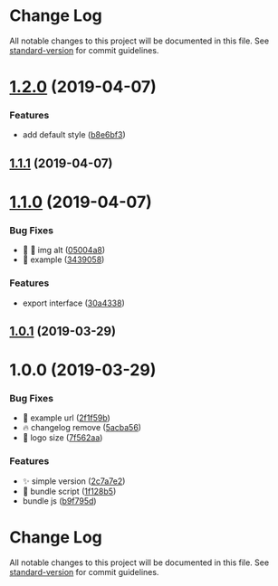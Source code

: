 # Change Log

All notable changes to this project will be documented in this file. See [standard-version](https://github.com/conventional-changelog/standard-version) for commit guidelines.

# [1.2.0](https://github.com/huruji/moedan/compare/v1.1.1...v1.2.0) (2019-04-07)


### Features

* add default style ([b8e6bf3](https://github.com/huruji/moedan/commit/b8e6bf3))



## [1.1.1](https://github.com/huruji/moedan/compare/v1.1.0...v1.1.1) (2019-04-07)



# [1.1.0](https://github.com/huruji/moedan/compare/v1.0.1...v1.1.0) (2019-04-07)


### Bug Fixes

* :bug: :memo: img alt ([05004a8](https://github.com/huruji/moedan/commit/05004a8))
* :bug: example ([3439058](https://github.com/huruji/moedan/commit/3439058))


### Features

* export interface ([30a4338](https://github.com/huruji/moedan/commit/30a4338))



## [1.0.1](https://github.com/huruji/moedan/compare/v1.0.0...v1.0.1) (2019-03-29)



# 1.0.0 (2019-03-29)


### Bug Fixes

* :bug: example url ([2f1f59b](https://github.com/huruji/moedan/commit/2f1f59b))
* :fire: changelog remove ([5acba56](https://github.com/huruji/moedan/commit/5acba56))
* :memo: logo size ([7f562aa](https://github.com/huruji/moedan/commit/7f562aa))


### Features

* :sparkles: simple version ([2c7a7e2](https://github.com/huruji/moedan/commit/2c7a7e2))
* :wrench: bundle script ([1f128b5](https://github.com/huruji/moedan/commit/1f128b5))
* bundle js ([b9f795d](https://github.com/huruji/moedan/commit/b9f795d))



# Change Log

All notable changes to this project will be documented in this file. See [standard-version](https://github.com/conventional-changelog/standard-version) for commit guidelines.
